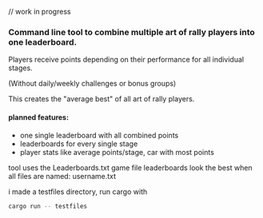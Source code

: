 
// work in progress
### Command line tool to combine multiple art of rally players into one leaderboard.

Players receive points depending on their performance for all individual stages.

(Without daily/weekly challenges or bonus groups)

This creates the "average best" of all art of rally players.

#### planned features:
- one single leaderboard with all combined points
- leaderboards for every single stage
- player stats like average points/stage, car with most points

tool uses the Leaderboards.txt game file
leaderboards look the best when all files are named: username.txt

i made a testfiles directory, run cargo with
```bash
cargo run -- testfiles
```

